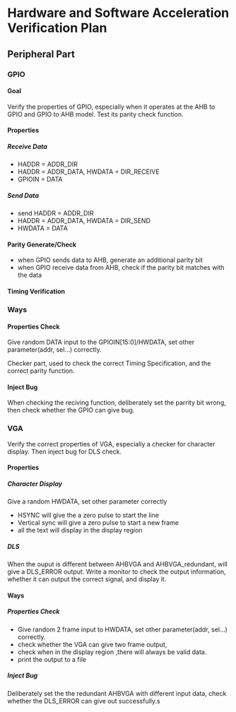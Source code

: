 # Hardware and Software Acceleration Verification Plan
## Peripheral Part
### GPIO
#### Goal
Verify the properties of GPIO, especially when it operates at the AHB to GPIO and GPIO to AHB model. Test its parity check function. 
#### Properties
##### Receive Data
- HADDR = ADDR_DIR
- HADDR = ADDR_DATA, HWDATA = DIR_RECEIVE
- GPIOIN = DATA
##### Send Data
- send HADDR = ADDR_DIR
- HADDR = ADDR_DATA, HWDATA = DIR_SEND
- HWDATA = DATA
#### Parity Generate/Check
- when GPIO sends data to AHB, generate an additional parity bit
- when GPIO receive data from AHB, check if the parity bit matches with the data
#### Timing Verification

### Ways
#### Properties Check
Give random DATA input to the GPIOIN[15:0]/HWDATA, set other parameter(addr, sel...) correctly.

Checker part, used to check the correct Timing Specification, and the correct parity function.

#### Inject Bug
When checking the reciving function, deliberately set the parrity bit wrong, then check whether the GPIO can give bug.

### VGA
Verify the correct properties of VGA, especially a checker for character display. Then inject bug for DLS check.
#### Properties
##### Character Display
Give a random HWDATA, set other parameter correctly
- HSYNC will give the a zero pulse to start the line
- Vertical sync will give a zero pulse to start a new frame
- all the text will display in the display region
##### DLS
When the ouput is different between AHBVGA and AHBVGA_redundant, will give a DLS_ERROR output.
Write a monitor to check the output information, whether it can output the correct signal, and display it.

#### Ways
##### Properties Check
- Give random 2 frame input to HWDATA, set other parameter(addr, sel...) correctly.
- check whether the VGA can give two frame output, 
- check when in the display region ,there will always be valid data.
- print the output to a file

##### Inject Bug
Deliberately set the the redundant AHBVGA with different input data, check whether the DLS_ERROR can give out successfully.s



